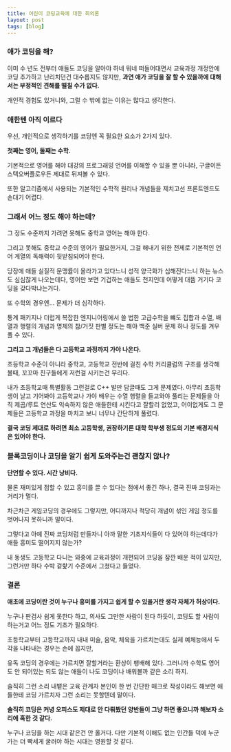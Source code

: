 ```yaml
---
title: 어린이 코딩교육에 대한 회의론
layout: post
tags: [blog]
---
```


### 애가 코딩을 해?

이미 수 년도 전부터 애들도 코딩을 알아야 하네 뭐네 떠들어대면서 교육과정 개정안에 코딩 추가하고 난리치던건 대수롭지도 않지만, 
**과연 애가 코딩을 잘 할 수 있을까에 대해서는 부정적인 견해를 떨칠 수가 없다.**

개인적 경험도 있거니와, 그럴 수 밖에 없는 이유는 많다고 생각한다.

### 애한텐 아직 이르다

우선, 개인적으로 생각하기를 코딩엔 꼭 필요한 요소가 2가지 있다.

**첫째는 영어, 둘째는 수학.**

기본적으로 영어를 해야 대강의 프로그래밍 언어를 이해할 수 있을 뿐 아니라, 구글이든 스택오버플로우든 제대로 뒤져볼 수 있다.

또한 알고리즘에서 사용되는 기본적인 수학적 원리나 개념들을 제치고선 프론트엔드도 손대기 어렵다.

### 그래서 어느 정도 해야 하는데?

그 정도 수준까지 가려면 못해도 중학교 영어는 해야 한다.

그리고 못해도 중학교 수준의 영어가 필요한거지, 그걸 해내기 위한 전제로 기본적인 언어 계열의 독해력이 뒷받침되어야 한다.

당장에 애들 실질적 문맹률이 올라가고 있다느니 성적 양극화가 심해진다느니 하는 뉴스도 심심찮게 나오는데다,
영어만 보면 기겁하는 애들도 천지인데 어떻게 대뜸 거기다 코딩을 갖다박냐는거다.

또 수학의 경우엔... 문제가 더 심각하다.

통계 패키지나 더럽게 복잡한 엔지니어링에서 쓸 법한 고급수학을 뺴도 집합과 수열, 배열과 행렬의 개념과 명제의 참/거짓 판별 정도는 해야 
백준 실버 문제 하나 정도를 겨우 풀 수 있다.

**그리고 그 개념들은 다 고등학교 과정까지 가야 나온다.**

초등학교 수준이 아니라 중학교, 고등학교 전반에 걸친 수학 커리큘럼의 구조를 생각해볼때, 꼬꼬마 친구들에게 저런걸 시키는건 무리다.

내가 초등학교때 특별활동 그런걸로 C++ 발만 담글때도 그게 문제였다. 아무리 초등학생이 날고 기어봐야 고등학교나 가야 배우는 수열 행렬을 들고와야 풀리는 문제들을
아직 제곱/루트 연산도 익숙하지 않은 애들한테 시킨다고 잘할리 없었고, 어이없게도 그 문제들은 고등학교 과정을 마치고 보니 너무나 간단하게 풀렸다.

**결국 코딩 제대로 하려면 최소 고등학생, 권장하기론 대학 학부생 정도의 기본 배경지식은 있어야 한다.**

### 블록코딩이나 코딩을 알기 쉽게 도와주는건 괜찮지 않나?

**단언할 수 있다. 시간 낭비다.**

물론 재미있게 접할 수 있고 흥미를 끌 수 있다는 점에서 좋긴 하나, 결국 진짜 코딩과는 거리가 멀다.

차근차근 게임코딩의 경우에도 그렇지만, 어디까지나 적당히 개념이 섞인 게임 정도를 벗어나지 못하니까 말이다.

그렇다고 아예 진짜 코딩처럼 만들자니 아까 말한 기초지식들이 다 있어야 하는데다가 애들 흥미도 떨어지지 않는가?

내 동생도 고등학교 다니는 와중에 교육과정이 개편되어 코딩을 잠깐 배운 적이 있지만, 그런거만 하다 수박 겉핥기 수준에서 그쳤다고 들었다.

### 결론

**애초에 코딩이란 것이 누구나 흥미를 가지고 쉽게 할 수 있을거란 생각 자체가 허상이다.**

누구나 판검사 쉽게 못한다 하고, 의사도 그만한 사람이 된다 하듯이, 코딩도 할 사람이 하는거고 어느 정도 기초가 필요하다.

초등학교부터 고등학교까지 내내 미술, 음악, 체육을 가르치는데도 실제 예체능에서 두각을 나타내는 경우는 손에 꼽지만,

유독 코딩의 경우에는 가르치면 잘할거라는 환상이 팽배해 있다. 그러니까 수학도 영어도 안 되어있는 되도 않는 애들이 나도 코딩이나 배워볼까 같은 소리 하지.

솔직히 그런 소리 내뱉은 교육 관계자 본인이 한 번 간단한 매크로 작성이라도 해보면 애들한테 코딩 가르치자 그런 소리는 못할텐데 말이다.

**솔직히 코딩은 커녕 오피스도 제대로 안 다뤄봤던 양반들이 그냥 하면 좋으니까 해보자 소리에 혹한 것 같다.**

누구나 코딩을 하는 시대 같은건 안 올거다. 다만 기본적 이해도 없는 인간들 덕에 누군가는 더 빡세게 굴러야 하는 시대는 영원할 것 같다.




